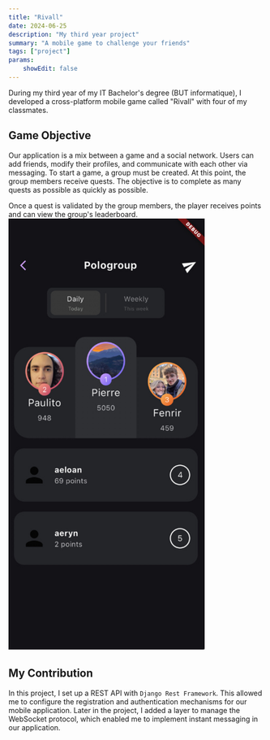 ```yaml
---
title: "Rivall"
date: 2024-06-25
description: "My third year project"
summary: "A mobile game to challenge your friends"
tags: ["project"]
params:
    showEdit: false
---
```


During my third year of my IT Bachelor's degree (BUT informatique), I developed a cross-platform mobile game called "Rivall" with four of my classmates.

## Game Objective

Our application is a mix between a game and a social network. Users can add friends, modify their profiles, and communicate with each other via messaging. To start a game, a group must be created. At this point, the group members receive quests. The objective is to complete as many quests as possible as quickly as possible.

Once a quest is validated by the group members, the player receives points and can view the group's leaderboard.
![score](./score.png)

## My Contribution

In this project, I set up a REST API with `Django Rest Framework`. This allowed me to configure the registration and authentication mechanisms for our mobile application. Later in the project, I added a layer to manage the WebSocket protocol, which enabled me to implement instant messaging in our application.
